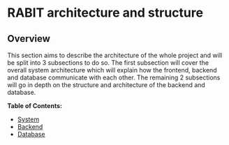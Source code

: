 # RABIT architecture and structure

## Overview

This section aims to describe the architecture of the whole project and will be split into 3 subsections to do so. The first subsection will cover the overall system architecture which will explain how the frontend, backend and database communicate with each other. The remaining 2 subsections will go in depth on the structure and architecture of the backend and database.

**Table of Contents:**

* [System](./system-architecture.md)
* [Backend](./backend-architecture.md)
* [Database](./database-architecture.md)
